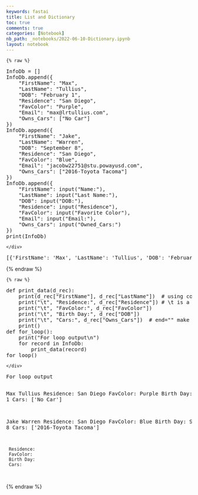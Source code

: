 ```yaml
---
keywords: fastai
title: List and Dictionary
toc: true
comments: true
categories: [Notebook]
nb_path: _notebooks/2022-06-10-Dictionary.ipynb
layout: notebook
---
```


<!--
#################################################
### THIS FILE WAS AUTOGENERATED! DO NOT EDIT! ###
#################################################
# file to edit: _notebooks/2022-06-10-Dictionary.ipynb
-->

<div class="container" id="notebook-container">
        
    {% raw %}
    
<div class="cell border-box-sizing code_cell rendered">
<div class="input">

<div class="inner_cell">
    <div class="input_area">
<div class=" highlight hl-ipython3"><pre><span></span><span class="n">InfoDb</span> <span class="o">=</span> <span class="p">[]</span>
<span class="n">InfoDb</span><span class="o">.</span><span class="n">append</span><span class="p">({</span>
    <span class="s2">&quot;FirstName&quot;</span><span class="p">:</span> <span class="s2">&quot;Max&quot;</span><span class="p">,</span>
    <span class="s2">&quot;LastName&quot;</span><span class="p">:</span> <span class="s2">&quot;Tullius&quot;</span><span class="p">,</span>
    <span class="s2">&quot;DOB&quot;</span><span class="p">:</span> <span class="s2">&quot;February 1&quot;</span><span class="p">,</span>
    <span class="s2">&quot;Residence&quot;</span><span class="p">:</span> <span class="s2">&quot;San Diego&quot;</span><span class="p">,</span>
    <span class="s2">&quot;FavColor&quot;</span><span class="p">:</span> <span class="s2">&quot;Purple&quot;</span><span class="p">,</span>
    <span class="s2">&quot;Email&quot;</span><span class="p">:</span> <span class="s2">&quot;max@lrtullius.com&quot;</span><span class="p">,</span>
    <span class="s2">&quot;Owns_Cars&quot;</span><span class="p">:</span> <span class="p">[</span><span class="s2">&quot;No Car&quot;</span><span class="p">]</span>
<span class="p">})</span>
<span class="n">InfoDb</span><span class="o">.</span><span class="n">append</span><span class="p">({</span>
    <span class="s2">&quot;FirstName&quot;</span><span class="p">:</span> <span class="s2">&quot;Jake&quot;</span><span class="p">,</span>
    <span class="s2">&quot;LastName&quot;</span><span class="p">:</span> <span class="s2">&quot;Warren&quot;</span><span class="p">,</span>
    <span class="s2">&quot;DOB&quot;</span><span class="p">:</span> <span class="s2">&quot;September 8&quot;</span><span class="p">,</span>
    <span class="s2">&quot;Residence&quot;</span><span class="p">:</span> <span class="s2">&quot;San Diego&quot;</span><span class="p">,</span>
    <span class="s2">&quot;FavColor&quot;</span><span class="p">:</span> <span class="s2">&quot;Blue&quot;</span><span class="p">,</span>
    <span class="s2">&quot;Email&quot;</span><span class="p">:</span> <span class="s2">&quot;jacobw22751@stu.powayusd.com&quot;</span><span class="p">,</span>
    <span class="s2">&quot;Owns_Cars&quot;</span><span class="p">:</span> <span class="p">[</span><span class="s2">&quot;2016-Toyota Tacoma&quot;</span><span class="p">]</span>
<span class="p">})</span>
<span class="n">InfoDb</span><span class="o">.</span><span class="n">append</span><span class="p">({</span>
    <span class="s2">&quot;FirstName&quot;</span><span class="p">:</span> <span class="nb">input</span><span class="p">(</span><span class="s2">&quot;Name:&quot;</span><span class="p">),</span>
    <span class="s2">&quot;LastName&quot;</span><span class="p">:</span> <span class="nb">input</span><span class="p">(</span><span class="s2">&quot;Last Name:&quot;</span><span class="p">),</span>
    <span class="s2">&quot;DOB&quot;</span><span class="p">:</span> <span class="nb">input</span><span class="p">(</span><span class="s2">&quot;DOB:&quot;</span><span class="p">),</span>
    <span class="s2">&quot;Residence&quot;</span><span class="p">:</span> <span class="nb">input</span><span class="p">(</span><span class="s2">&quot;Residence&quot;</span><span class="p">),</span>
    <span class="s2">&quot;FavColor&quot;</span><span class="p">:</span> <span class="nb">input</span><span class="p">(</span><span class="s2">&quot;Favorite Color&quot;</span><span class="p">),</span>
    <span class="s2">&quot;Email&quot;</span><span class="p">:</span> <span class="nb">input</span><span class="p">(</span><span class="s2">&quot;Email:&quot;</span><span class="p">),</span>
    <span class="s2">&quot;Owns_Cars&quot;</span><span class="p">:</span> <span class="nb">input</span><span class="p">(</span><span class="s2">&quot;Owned_Cars:&quot;</span><span class="p">)</span>
<span class="p">})</span>
<span class="nb">print</span><span class="p">(</span><span class="n">InfoDb</span><span class="p">)</span>
</pre></div>

    </div>
</div>
</div>

<div class="output_wrapper">
<div class="output">

<div class="output_area">

<div class="output_subarea output_stream output_stdout output_text">
<pre>[{&#39;FirstName&#39;: &#39;Max&#39;, &#39;LastName&#39;: &#39;Tullius&#39;, &#39;DOB&#39;: &#39;February 1&#39;, &#39;Residence&#39;: &#39;San Diego&#39;, &#39;FavColor&#39;: &#39;Purple&#39;, &#39;Email&#39;: &#39;max@lrtullius.com&#39;, &#39;Owns_Cars&#39;: [&#39;No Car&#39;]}, {&#39;FirstName&#39;: &#39;Jake&#39;, &#39;LastName&#39;: &#39;Warren&#39;, &#39;DOB&#39;: &#39;September 8&#39;, &#39;Residence&#39;: &#39;San Diego&#39;, &#39;FavColor&#39;: &#39;Blue&#39;, &#39;Email&#39;: &#39;jacobw22751@stu.powayusd.com&#39;, &#39;Owns_Cars&#39;: [&#39;2016-Toyota Tacoma&#39;]}, {&#39;FirstName&#39;: &#39;&#39;, &#39;LastName&#39;: &#39;&#39;, &#39;DOB&#39;: &#39;&#39;, &#39;Residence&#39;: &#39;&#39;, &#39;FavColor&#39;: &#39;&#39;, &#39;Email&#39;: &#39;&#39;, &#39;Owns_Cars&#39;: &#39;&#39;}]
</pre>
</div>
</div>

</div>
</div>

</div>
    {% endraw %}

    {% raw %}
    
<div class="cell border-box-sizing code_cell rendered">
<div class="input">

<div class="inner_cell">
    <div class="input_area">
<div class=" highlight hl-ipython3"><pre><span></span><span class="k">def</span> <span class="nf">print_data</span><span class="p">(</span><span class="n">d_rec</span><span class="p">):</span>
    <span class="nb">print</span><span class="p">(</span><span class="n">d_rec</span><span class="p">[</span><span class="s2">&quot;FirstName&quot;</span><span class="p">],</span> <span class="n">d_rec</span><span class="p">[</span><span class="s2">&quot;LastName&quot;</span><span class="p">])</span>  <span class="c1"># using comma puts space between values</span>
    <span class="nb">print</span><span class="p">(</span><span class="s2">&quot;</span><span class="se">\t</span><span class="s2">&quot;</span><span class="p">,</span> <span class="s2">&quot;Residence:&quot;</span><span class="p">,</span> <span class="n">d_rec</span><span class="p">[</span><span class="s2">&quot;Residence&quot;</span><span class="p">])</span> <span class="c1"># \t is a tab indent</span>
    <span class="nb">print</span><span class="p">(</span><span class="s2">&quot;</span><span class="se">\t</span><span class="s2">&quot;</span><span class="p">,</span> <span class="s2">&quot;FavColor:&quot;</span><span class="p">,</span> <span class="n">d_rec</span><span class="p">[</span><span class="s2">&quot;FavColor&quot;</span><span class="p">])</span>
    <span class="nb">print</span><span class="p">(</span><span class="s2">&quot;</span><span class="se">\t</span><span class="s2">&quot;</span><span class="p">,</span> <span class="s2">&quot;Birth Day:&quot;</span><span class="p">,</span> <span class="n">d_rec</span><span class="p">[</span><span class="s2">&quot;DOB&quot;</span><span class="p">])</span>
    <span class="nb">print</span><span class="p">(</span><span class="s2">&quot;</span><span class="se">\t</span><span class="s2">&quot;</span><span class="p">,</span> <span class="s2">&quot;Cars:&quot;</span><span class="p">,</span> <span class="n">d_rec</span><span class="p">[</span><span class="s2">&quot;Owns_Cars&quot;</span><span class="p">])</span>  <span class="c1"># end=&quot;&quot; make sure no return occurs</span>
    <span class="nb">print</span><span class="p">()</span>
<span class="k">def</span> <span class="nf">for_loop</span><span class="p">():</span>
    <span class="nb">print</span><span class="p">(</span><span class="s2">&quot;For loop output</span><span class="se">\n</span><span class="s2">&quot;</span><span class="p">)</span>
    <span class="k">for</span> <span class="n">record</span> <span class="ow">in</span> <span class="n">InfoDb</span><span class="p">:</span>
        <span class="n">print_data</span><span class="p">(</span><span class="n">record</span><span class="p">)</span>
<span class="n">for_loop</span><span class="p">()</span>
</pre></div>

    </div>
</div>
</div>

<div class="output_wrapper">
<div class="output">

<div class="output_area">

<div class="output_subarea output_stream output_stdout output_text">
<pre>For loop output

Max Tullius
	 Residence: San Diego
	 FavColor: Purple
	 Birth Day: February 1
	 Cars: [&#39;No Car&#39;]

Jake Warren
	 Residence: San Diego
	 FavColor: Blue
	 Birth Day: September 8
	 Cars: [&#39;2016-Toyota Tacoma&#39;]

 
	 Residence: 
	 FavColor: 
	 Birth Day: 
	 Cars: 

</pre>
</div>
</div>

</div>
</div>

</div>
    {% endraw %}

</div>
 

